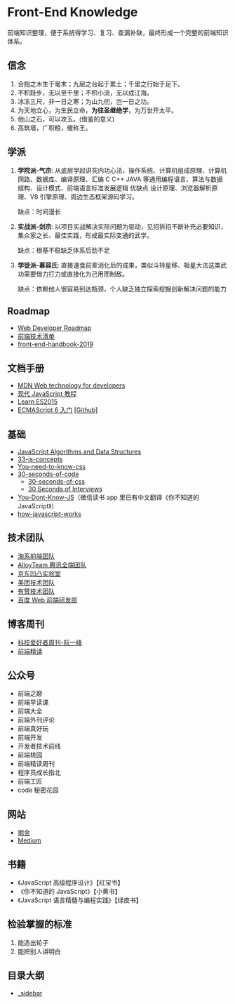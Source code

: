 # Front-End Knowledge

前端知识整理，便于系统得学习、复习、查漏补缺，最终形成一个完整的前端知识体系。

## 信念

1. 合抱之木生于毫末；九层之台起于累土；千里之行始于足下。
2. 不积跬步，无以至千里；不积小流，无以成江海。
3. 冰冻三尺，非一日之寒；为山九仞，岂一日之功。
4. 为天地立心，为生民立命，**为往圣继绝学**，为万世开太平。
5. 他山之石，可以攻玉。(借鉴的意义)
6. 高筑墙，广积粮，缓称王。

## 学派

1. **学院派-气宗**: 从底层学起讲究内功心法，操作系统、计算机组成原理、计算机网路、数据库、编译原理、汇编 C C++ JAVA 等通用编程语言、算法与数据结构、设计模式、前端语言标准发展逻辑 优缺点 设计原理、浏览器解析原理、V8 引擎原理、周边生态框架源码学习。

   缺点：时间漫长

2. **实战派-剑宗**: 以项目实战解决实际问题为驱动，见招拆招不断补充必要知识，集众家之长、最佳实践，形成最实际变通的武学。

   缺点：根基不稳缺乏体系后劲不足

3. **学徒派-慕容氏**: 直接速食前辈消化后的成果，类似斗转星移、吸星大法这类武功需要借力打力或直接化为己用而制敌。

   缺点：依赖他人很容易到达瓶颈，个人缺乏独立探索挖掘创新解决问题的能力

## Roadmap

- [Web Developer Roadmap](https://github.com/kamranahmedse/developer-roadmap)
- [前端技术清单](https://github.com/alienzhou/frontend-tech-list)
- [front-end-handbook-2019](https://github.com/FrontendMasters/front-end-handbook-2019)

## 文档手册

- [MDN Web technology for developers](https://developer.mozilla.org/en-US/docs/Web)
- [现代 JavaScript 教程](https://zh.javascript.info/)
- [Learn ES2015](https://babeljs.io/docs/en/learn)
- [ECMAScript 6 入门](http://es6.ruanyifeng.com/) [[Github]](https://github.com/ruanyf/es6tutorial)

## 基础

- [JavaScript Algorithms and Data Structures](https://github.com/trekhleb/javascript-algorithms)
- [33-js-concepts](https://github.com/leonardomso/33-js-concepts)
- [You-need-to-know-css](https://lhammer.cn/You-need-to-know-css)
- [30-seconds-of-code](https://github.com/30-seconds/30-seconds-of-code)
  - [30-seconds-of-css](https://30-seconds.github.io/30-seconds-of-css/)
  - [30 Seconds of Interviews](https://30secondsofinterviews.org/)
- [You-Dont-Know-JS](https://github.com/getify/You-Dont-Know-JS)（微信读书 app 里已有中文翻译《你不知道的 JavaScript》）
- [how-javascript-works](https://github.com/Troland/how-javascript-works)

## 技术团队

- [淘系前端团队](https://fed.taobao.org/)
- [AlloyTeam 腾讯全端团队](http://www.alloyteam.com/)
- [京东凹凸实验室](https://aotu.io/index.html)
- [美团技术团队](https://tech.meituan.com/)
- [有赞技术团队](https://tech.youzan.com/)
- [百度 Web 前端研发部](http://fex.baidu.com/)

## 博客周刊

- [科技爱好者周刊-阮一峰](https://www.yuque.com/ruanyf/weekly)
- [前端精读](https://github.com/dt-fe/weekly)

## 公众号

- 前端之巅
- 前端早读课
- 前端大全
- 前端外刊评论
- 前端真好玩
- 前端开发
- 开发者技术前线
- 前端桃园
- 前端精读周刊
- 程序员成长指北
- 前端工匠
- code 秘密花园

## 网站

- [掘金](https://juejin.im/)
- [Medium](https://medium.com/)

## 书籍

- 《JavaScript 高级程序设计》【红宝书】
- 《你不知道的 JavaScript》【小黄书】
- 《JavaScript 语言精髓与编程实践》【绿皮书】

## 检验掌握的标准

1. 能造出轮子
2. 能把别人讲明白

## 目录大纲

- [\_sidebar](/_sidebar.md)
